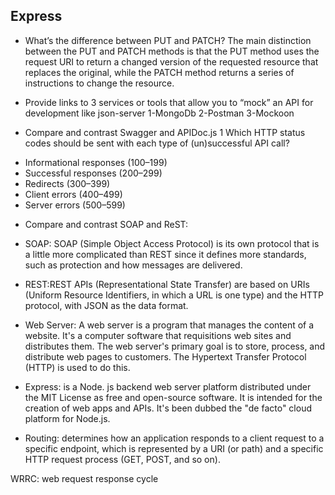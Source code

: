 ## Express

- What’s the difference between PUT and PATCH?
The main distinction between the PUT and PATCH methods is that the PUT method uses the request URI to return a changed version of the requested resource that replaces the original, while the PATCH method returns a series of instructions to change the resource.

- Provide links to 3 services or tools that allow you to “mock” an API for development like json-server
1-MongoDb
2-Postman
3-Mockoon

- Compare and contrast Swagger and APIDoc.js 1 Which HTTP status codes should be sent with each type of (un)successful API call?

* Informational responses (100–199)
* Successful responses (200–299)
* Redirects (300–399)
* Client errors (400–499)
* Server errors (500–599)

- Compare and contrast SOAP and ReST:
* SOAP: SOAP (Simple Object Access Protocol) is its own protocol that is a little more complicated than REST since it defines more standards, such as protection and how messages are delivered.

* REST:REST APIs (Representational State Transfer) are based on URIs (Uniform Resource Identifiers, in which a URL is one type) and the HTTP protocol, with JSON as the data format.

- Web Server:
A web server is a program that manages the content of a website. It's a computer software that requisitions web sites and distributes them. The web server's primary goal is to store, process, and distribute web pages to customers. The Hypertext Transfer Protocol (HTTP) is used to do this.

- Express:
is a Node. js backend web server platform distributed under the MIT License as free and open-source software. It is intended for the creation of web apps and APIs. It's been dubbed the "de facto" cloud platform for Node.js.

- Routing:
determines how an application responds to a client request to a specific endpoint, which is represented by a URI (or path) and a specific HTTP request process (GET, POST, and so on).

WRRC:
web request response cycle


